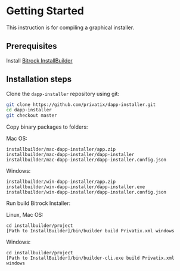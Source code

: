 # Getting Started

This instruction is for compiling a graphical installer.

## Prerequisites

Install [Bitrock InstallBuilder](https://installbuilder.bitrock.com/) 

## Installation steps

Clone the `dapp-installer` repository using git:

```bash
git clone https://github.com/privatix/dapp-installer.git
cd dapp-installer
git checkout master
```

Copy binary packages to folders:
 
Mac OS:
```
installbuilder/mac-dapp-installer/app.zip
installbuilder/mac-dapp-installer/dapp-installer
installbuilder/mac-dapp-installer/dapp-installer.config.json
```

Windows: 
```
installbuilder/win-dapp-installer/app.zip
installbuilder/win-dapp-installer/dapp-installer.exe
installbuilder/win-dapp-installer/dapp-installer.config.json
```

Run build Bitrock Installer:

Linux, Mac OS:
```
cd installbuilder/project
[Path to InstallBuilder]/bin/builder build Privatix.xml windows  
```
Windows: 
```
cd installbuilder/project
[Path to InstallBuilder]/bin/builder-cli.exe build Privatix.xml windows
```
